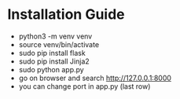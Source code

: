# Installation Guide

- python3 -m venv venv
- source venv/bin/activate
- sudo pip install flask
- sudo pip install Jinja2
- sudo python app.py
- go on browser and search http://127.0.0.1:8000
- you can change port in app.py (last row)

